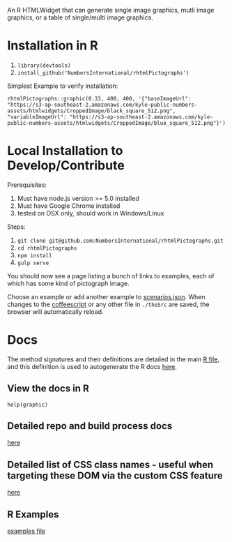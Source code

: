 An R HTMLWidget that can generate single image graphics, mutli image graphics, or a table of single/multi image graphics.

# Installation in R

1. `library(devtools)`
1. `install_github('NumbersInternational/rhtmlPictographs')`

Simplest Example to verify installation:

```
rhtmlPictographs::graphic(0.33, 400, 400, '{"baseImageUrl": "https://s3-ap-southeast-2.amazonaws.com/kyle-public-numbers-assets/htmlwidgets/CroppedImage/black_square_512.png", "variableImageUrl": "https://s3-ap-southeast-2.amazonaws.com/kyle-public-numbers-assets/htmlwidgets/CroppedImage/blue_square_512.png"}')
```

# Local Installation to Develop/Contribute

Prerequisites:

1. Must have node.js version >= 5.0 installed
1. Must have Google Chrome installed
1. tested on OSX only, should work in Windows/Linux

Steps:

1. `git clone git@github.com:NumbersInternational/rhtmlPictographs.git`
1. `cd rhtmlPictographs`
1. `npm install`
1. `gulp serve`

You should now see a page listing a bunch of links to examples, each of which has some kind of pictograph image.

Choose an example or add another example to [scenarios.json](resources/data/scenarios.json). When changes to the [coffeescript](theSrc/scripts) or any other file in `./theSrc` are saved, the browser will automatically reload.

# Docs

The method signatures and their definitions are detailed in the main [R file](theSrc/R/htmlwidget.R), and this definition is used to autogenerate the R docs [here](man/).

## View the docs in R

```
help(graphic)
```

## Detailed repo and build process docs

[here](docs/htmlwidget_build_system.md)

## Detailed list of CSS class names - useful when targeting these DOM via the custom CSS feature

[here](docs/pictograph-dom-class-names.md)

## R Examples

[examples file](examples/features.R)
